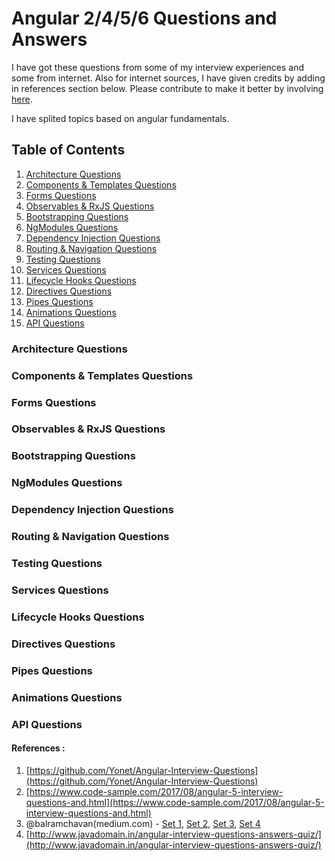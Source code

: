 # Angular 2/4/5/6 Questions and Answers

I have got these questions from some of my interview experiences and some from internet. Also for internet sources, I have given credits by adding in references section below. Please contribute to make it better by involving [here](https://github.com/gopigoppu/frontend-interview-questions-answers/issues).

I have splited topics based on angular fundamentals.

## Table of Contents

1. [Architecture Questions](#architecture-questions)
2. [Components & Templates Questions](#components--templates-questions)
3. [Forms Questions](#forms-questions)
4. [Observables & RxJS Questions](#observables--rxjs-questions)
5. [Bootstrapping Questions](#bootstrapping-questions)
6. [NgModules Questions](#ngmodules-questions)
7. [Dependency Injection Questions](#dependency-injection-questions)
8. [Routing & Navigation Questions](#routing--navigation-questions)
9. [Testing Questions](#testing-questions)
10. [Services Questions](#services-questions)
11. [Lifecycle Hooks Questions](#lifecycle-hooks-questions)
12. [Directives Questions](#directives-questions)
13. [Pipes Questions](#pipes-questions)
14. [Animations Questions](#animations-questions)
15. [API Questions](#api-questions)



### Architecture Questions

### Components & Templates Questions

### Forms Questions

### Observables & RxJS Questions

### Bootstrapping Questions

### NgModules Questions

### Dependency Injection Questions

### Routing & Navigation Questions

### Testing Questions

### Services Questions

### Lifecycle Hooks Questions

### Directives Questions

### Pipes Questions

### Animations Questions

### API Questions



#### References :

1. [https://github.com/Yonet/Angular-Interview-Questions](https://github.com/Yonet/Angular-Interview-Questions)
2. [https://www.code-sample.com/2017/08/angular-5-interview-questions-and.html](https://www.code-sample.com/2017/08/angular-5-interview-questions-and.html)
3. @balramchavan(medium.com) - [Set 1](https://medium.com/@balramchavan/angular-2-4-5-and-6-interview-questions-set-1-a632b9dec579), [Set 2](https://medium.com/@balramchavan/angular-2-4-5-and-6-interview-questions-set-2-d9a5aaf743e0), [Set 3](https://medium.com/@balramchavan/angular-2-4-5-and-6-interview-questions-set-3-cbf84979a801), [Set 4](https://medium.com/@balramchavan/angular-2-4-5-and-6-interview-questions-set-4-7ab351d4488b)
4. [http://www.javadomain.in/angular-interview-questions-answers-quiz/](http://www.javadomain.in/angular-interview-questions-answers-quiz/)

